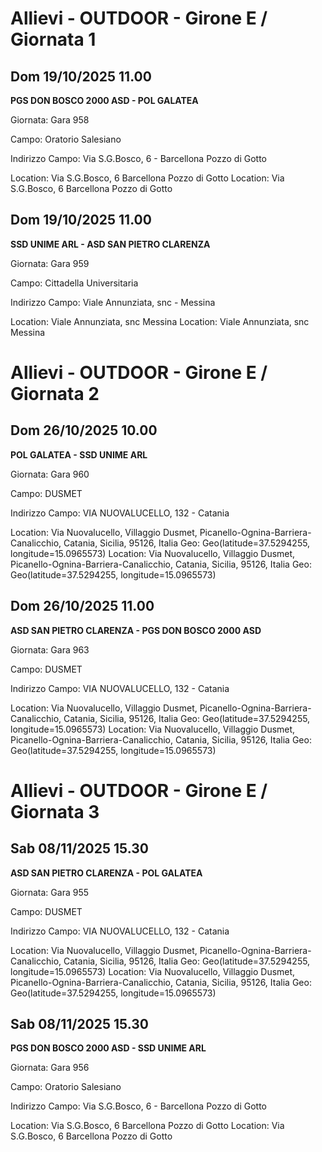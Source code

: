 

# Allievi - OUTDOOR  - Girone E / Giornata 1

## Dom 19/10/2025 11.00

<strong>PGS DON BOSCO 2000 ASD - POL GALATEA</strong>

Giornata: Gara 958

Campo: Oratorio Salesiano 

Indirizzo Campo:  Via S.G.Bosco, 6 - Barcellona Pozzo di Gotto

Location:  Via S.G.Bosco, 6 Barcellona Pozzo di Gotto
Location:  Via S.G.Bosco, 6 Barcellona Pozzo di Gotto


## Dom 19/10/2025 11.00

<strong>SSD UNIME ARL - ASD SAN PIETRO CLARENZA</strong>

Giornata: Gara 959

Campo: Cittadella Universitaria 

Indirizzo Campo:  Viale Annunziata, snc - Messina

Location:  Viale Annunziata, snc Messina
Location:  Viale Annunziata, snc Messina



# Allievi - OUTDOOR  - Girone E / Giornata 2

## Dom 26/10/2025 10.00

<strong>POL GALATEA - SSD UNIME ARL</strong>

Giornata: Gara 960

Campo: DUSMET 

Indirizzo Campo:  VIA NUOVALUCELLO, 132 - Catania

Location: Via Nuovalucello, Villaggio Dusmet, Picanello-Ognina-Barriera-Canalicchio, Catania, Sicilia, 95126, Italia
Geo: Geo(latitude=37.5294255, longitude=15.0965573)
Location: Via Nuovalucello, Villaggio Dusmet, Picanello-Ognina-Barriera-Canalicchio, Catania, Sicilia, 95126, Italia
Geo: Geo(latitude=37.5294255, longitude=15.0965573)


## Dom 26/10/2025 11.00

<strong>ASD SAN PIETRO CLARENZA - PGS DON BOSCO 2000 ASD</strong>

Giornata: Gara 963

Campo: DUSMET 

Indirizzo Campo:  VIA NUOVALUCELLO, 132 - Catania

Location: Via Nuovalucello, Villaggio Dusmet, Picanello-Ognina-Barriera-Canalicchio, Catania, Sicilia, 95126, Italia
Geo: Geo(latitude=37.5294255, longitude=15.0965573)
Location: Via Nuovalucello, Villaggio Dusmet, Picanello-Ognina-Barriera-Canalicchio, Catania, Sicilia, 95126, Italia
Geo: Geo(latitude=37.5294255, longitude=15.0965573)



# Allievi - OUTDOOR  - Girone E / Giornata 3

## Sab 08/11/2025 15.30

<strong>ASD SAN PIETRO CLARENZA - POL GALATEA</strong>

Giornata: Gara 955

Campo: DUSMET 

Indirizzo Campo:  VIA NUOVALUCELLO, 132 - Catania

Location: Via Nuovalucello, Villaggio Dusmet, Picanello-Ognina-Barriera-Canalicchio, Catania, Sicilia, 95126, Italia
Geo: Geo(latitude=37.5294255, longitude=15.0965573)
Location: Via Nuovalucello, Villaggio Dusmet, Picanello-Ognina-Barriera-Canalicchio, Catania, Sicilia, 95126, Italia
Geo: Geo(latitude=37.5294255, longitude=15.0965573)


## Sab 08/11/2025 15.30

<strong>PGS DON BOSCO 2000 ASD - SSD UNIME ARL</strong>

Giornata: Gara 956

Campo: Oratorio Salesiano 

Indirizzo Campo:  Via S.G.Bosco, 6 - Barcellona Pozzo di Gotto

Location:  Via S.G.Bosco, 6 Barcellona Pozzo di Gotto
Location:  Via S.G.Bosco, 6 Barcellona Pozzo di Gotto


